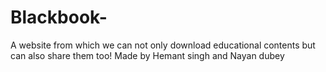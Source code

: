 # Blackbook-
A website from which we can not only download educational contents but can also share them too!
 Made by Hemant singh and Nayan dubey
